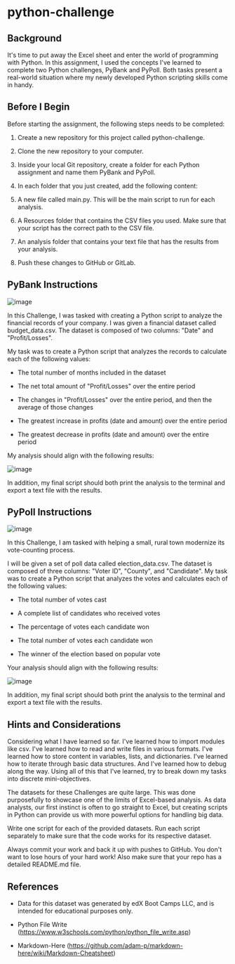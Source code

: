 # python-challenge

## Background

It's time to put away the Excel sheet and enter the world of programming with Python. In this assignment, I used the concepts I've learned to complete two Python challenges, PyBank and PyPoll. Both tasks present a real-world situation where my newly developed Python scripting skills come in handy.

## Before I Begin
Before starting the assignment, the following steps needs to be completed:

1. Create a new repository for this project called python-challenge.

2. Clone the new repository to your computer.

3. Inside your local Git repository, create a folder for each Python assignment and name them PyBank and PyPoll.

4. In each folder that you just created, add the following content:

5. A new file called main.py. This will be the main script to run for each analysis.

6. A Resources folder that contains the CSV files you used. Make sure that your script has the correct path to the CSV file.

7. An analysis folder that contains your text file that has the results from your analysis.

8. Push these changes to GitHub or GitLab.

## PyBank Instructions
![image](https://github.com/RaphaelSheikh/python-challenge/assets/166172978/61f50316-2b03-4faa-8243-829f36d611bc)

In this Challenge, I was tasked with creating a Python script to analyze the financial records of your company. I was given a financial dataset called budget_data.csv. The dataset is composed of two columns: "Date" and "Profit/Losses".

My task was to create a Python script that analyzes the records to calculate each of the following values:

- The total number of months included in the dataset

- The net total amount of "Profit/Losses" over the entire period

- The changes in "Profit/Losses" over the entire period, and then the average of those changes

- The greatest increase in profits (date and amount) over the entire period

- The greatest decrease in profits (date and amount) over the entire period

My analysis should align with the following results:

![image](https://github.com/RaphaelSheikh/python-challenge/assets/166172978/86d159f9-65ec-4f9b-827c-a4a237da4904)

In addition, my final script should both print the analysis to the terminal and export a text file with the results.

## PyPoll Instructions
![image](https://github.com/RaphaelSheikh/python-challenge/assets/166172978/5b1c4131-45be-4bf7-8541-12fbcad1ab80)

In this Challenge, I am tasked with helping a small, rural town modernize its vote-counting process.

I will be given a set of poll data called election_data.csv. The dataset is composed of three columns: "Voter ID", "County", and "Candidate". My task was to create a Python script that analyzes the votes and calculates each of the following values:

- The total number of votes cast

- A complete list of candidates who received votes

- The percentage of votes each candidate won

- The total number of votes each candidate won

- The winner of the election based on popular vote

Your analysis should align with the following results:

![image](https://github.com/RaphaelSheikh/python-challenge/assets/166172978/7a597f23-2b85-416b-8572-9ad7e6f9bc41)

In addition, my final script should both print the analysis to the terminal and export a text file with the results.

## Hints and Considerations
Considering what I have learned so far. I've learned how to import modules like csv. I've learned how to read and write files in various formats. I've learned how to store content in variables, lists, and dictionaries. I've learned how to iterate through basic data structures. And I've learned how to debug along the way. Using all of this that I've learned, try to break down my tasks into discrete mini-objectives.

The datasets for these Challenges are quite large. This was done purposefully to showcase one of the limits of Excel-based analysis. As data analysts, our first instinct is often to go straight to Excel, but creating scripts in Python can provide us with more powerful options for handling big data.

Write one script for each of the provided datasets. Run each script separately to make sure that the code works for its respective dataset.

Always commit your work and back it up with pushes to GitHub. You don't want to lose hours of your hard work! Also make sure that your repo has a detailed README.md file.

## References

- Data for this dataset was generated by edX Boot Camps LLC, and is intended for educational purposes only.

- Python File Write (https://www.w3schools.com/python/python_file_write.asp)

- Markdown-Here (https://github.com/adam-p/markdown-here/wiki/Markdown-Cheatsheet)
